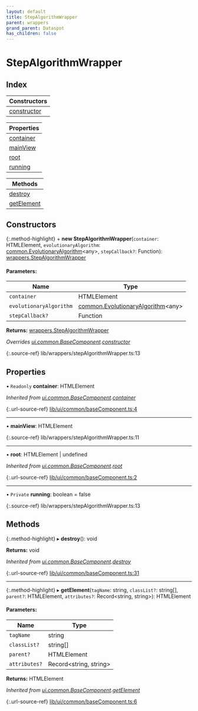 ```yaml
---
layout: default
title: StepAlgorithmWrapper
parent: wrappers
grand_parent: Dataspot
has_children: false
---
```


# StepAlgorithmWrapper

## Index

| Constructors |
|-----------|
| [constructor](#constructor) |

| Properties |
|-----------|
| [container](#container) |
| [mainView](#mainview) |
| [root](#root) |
| [running](#running) |

| Methods |
|-----------|
| [destroy](#destroy) |
| [getElement](#getelement) |

## Constructors

{:.method-highlight}
\+ **new StepAlgorithmWrapper**(`container`: HTMLElement, `evolutionaryAlgorithm`: [common.EvolutionaryAlgorithm](../common_evolutionaryalgorithm)\<any>, `stepCallback?`: Function): [wrappers.StepAlgorithmWrapper](../wrappers_stepalgorithmwrapper)

#### Parameters:

Name | Type |
------ | ------ |
`container` | HTMLElement |
`evolutionaryAlgorithm` | [common.EvolutionaryAlgorithm](../common_evolutionaryalgorithm)\<any> |
`stepCallback?` | Function |

**Returns:** [wrappers.StepAlgorithmWrapper](../wrappers_stepalgorithmwrapper)

*Overrides [ui.common.BaseComponent](../ui_common_basecomponent).[constructor](../ui_common_basecomponent#constructor)*

{:.source-ref}
lib/wrappers/stepAlgorithmWrapper.ts:13

## Properties

• `Readonly` **container**: HTMLElement

*Inherited from [ui.common.BaseComponent](../ui_common_basecomponent).[container](../ui_common_basecomponent#container)*

{:.url-source-ref}
[lib/ui/common/baseComponent.ts:4](https://github.com/ascentcore/dataspot/blob/c80cb27/lib/ui/common/baseComponent.ts#L4)

___

•  **mainView**: HTMLElement

{:.source-ref}
lib/wrappers/stepAlgorithmWrapper.ts:11

___

•  **root**: HTMLElement \| undefined

*Inherited from [ui.common.BaseComponent](../ui_common_basecomponent).[root](../ui_common_basecomponent#root)*

{:.url-source-ref}
[lib/ui/common/baseComponent.ts:2](https://github.com/ascentcore/dataspot/blob/c80cb27/lib/ui/common/baseComponent.ts#L2)

___

• `Private` **running**: boolean = false

{:.source-ref}
lib/wrappers/stepAlgorithmWrapper.ts:13

## Methods

{:.method-highlight}
▸ **destroy**(): void

**Returns:** void

*Inherited from [ui.common.BaseComponent](../ui_common_basecomponent).[destroy](../ui_common_basecomponent#destroy)*

{:.url-source-ref}
[lib/ui/common/baseComponent.ts:31](https://github.com/ascentcore/dataspot/blob/c80cb27/lib/ui/common/baseComponent.ts#L31)

___

{:.method-highlight}
▸ **getElement**(`tagName`: string, `classList?`: string[], `parent?`: HTMLElement, `attributes?`: Record\<string, string>): HTMLElement

#### Parameters:

Name | Type |
------ | ------ |
`tagName` | string |
`classList?` | string[] |
`parent?` | HTMLElement |
`attributes?` | Record\<string, string> |

**Returns:** HTMLElement

*Inherited from [ui.common.BaseComponent](../ui_common_basecomponent).[getElement](../ui_common_basecomponent#getelement)*

{:.url-source-ref}
[lib/ui/common/baseComponent.ts:6](https://github.com/ascentcore/dataspot/blob/c80cb27/lib/ui/common/baseComponent.ts#L6)

